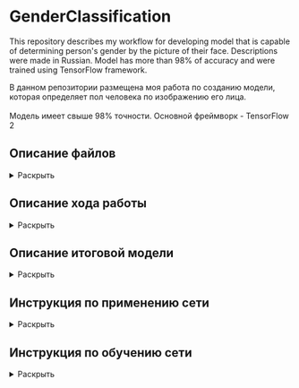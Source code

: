 # GenderClassification
This repository describes my workflow for developing model that is capable of determining person's gender by the picture of their face.
Descriptions were made in Russian. Model has more than 98% of accuracy and were trained using TensorFlow framework.


В данном репозитории размещена моя работа по созданию модели, которая определяет пол человека по изображению его лица.<br/>   
Модель имеет свыше 98% точности. Основной фреймворк - TensorFlow 2 

## Описание файлов
<details>
  <summary>Раскрыть</summary><br/>
  
  1. GenderClassification_#.ipynb - Jupyter notebooks с шагами по обучению сети
  2. process.py - cкрипт для использования нейросети (инструкция ниже)
  3. model.zip - Архив с папкой содержащей tf.model, которую использует скрипт process.py для загрузки модели
  4. train.py - скрипт для обучения нейросети, который создает папку model (инструкция ниже). 
  5. Gender_clf_utils.py - дополнительные функции, используются в Jupyter notebooks
  6. test_images - 5 изображений из тренировочных данных.
  7. requirements.txt - используемые библиотеки
</details>

## Описание хода работы
<details>
  <summary>Раскрыть</summary><br/>  
  Создание классификатора изображений является одной из стандартных задачач машинного обучения.
  Для этих целей лучше всего подходят сверточные нейронные сети (CNN), способные обнаруживать детали на изображениях
  вне зависимости от их расположения.<br/>
  Для создания моделей я использовал TensorFlow 2, так как уже имел опыт работы с этим фреймворком.
  
  Моей целью было достижение точности в 99%.<br/>
  Результат: 98% точности на валидационном сете. <br/>
  Также были обнаружены аномалии в данных, которые препятствуют достижению более высоких результатов. 
  Конечно, подобные аномалии могут встречаться. Но в этом случае определение пола только по лицу 
  не представляется возможным.
  <br/>
  
  Я проводил эксперименты и записывал свои действия в Jupyter notebook. Для вычислений использовалась локальная видеокарта Nvidia 1050ti.
  
  Основные шаги (выполнены в блокнотах 1 и 2):
  
  * Создал план действий (в Notion) для контроля прогресса. Повторил некоторые аспекты теории по обработке изображений, CNN, классификации.
  
  * Подготовка и просмотр данных
  Так как количество изображений велико, я решил не применять дополнительную обработку.
  Изначально планировалась работа в GoogleColab, но загрузка данных часто давала ошибки. Для упрощения чтения я разместил файлы в подпапки, 
  но скорость загрузки изображений была слишком низкой.
  
  * Сформировал датасет с помощью tf.data. Изображения были приведены к единому размеру. Масштаб решил не сохранять, так как 
  после изменения размера, значительных искажений я не обнаружил. <br/>
  Возможно, стоило проверить размеры всех изображений для выявления аномалий, но так как их загрузка занимает довольно 
  много времени, решил пропустить этот шаг. <br/>
  Размер изображений выбран 96х96 для совместимости с обученными моделями tf.hub
  
  * Для получения базовой метрики я применил простую последовательную CNN модель с 4 сверточными и 3 полностью соединенными слоями.
  Во всех моделях используется последний слой с одним нейроном и sigmoid активацией для получения вероятностей принадлежности к классу.
  Loss функция - BinaryCrossentropy. Метрика - accuracy. <br/>
  Модель довольно быстро начала переобучаться и недостаточно хорошо обрабатывала валидационный сет.
  
  ![](desc_images/base_model_acc.png)
  
  
  
  * Затем я воспользовался обученной моделью MobileNet V2 для извлечения атрибутов изображения. <br/>
  Я выбрал эту архитектуру из-за её эффективности. Для начала я взял самую неглубокую версию с самым малым размером 
  изображения (96х96). Низкая глубина модели обусловлена невысокой сложностью задачи: небольшое количество классов и то, что объект 
  размещен почти на всей картинке. А малый размер изображений выбран потому, что средний размер исходных данных также невелик (множество изображений даже меньше 96х96). 
  
  * К модели были добавлены два слоя - дропаут, для случайного выключения нейронов, что способствует генерализации модели, 
  и последний слой, с одним нейроном и sigmoid активацией. Чтобы не навредить весам загруженной модели, сначала я тренировал только последний слой.
  Затем значительно снизив начальную скорость обучения, разморозил веса всей модели. Я воспользовался 1cycle расписанием обучения, 
  чтобы сперва "разогреть" модель и не допустить разрушения модели из-за высоких градиентов.
  
  ![](desc_images/transfer_model_acc.png)
  
  Модель достигла 100% на тренировочном сете, но на валидационном показывала лишь 97%.
  Чтобы побороть подобный оверфит, стандартным решением будет увеличить количество данных. Этого можно достичь путем 
  аугментации изображений. Перед тем как приступить к этому, я провел небольшой анализ ошибок.
  
  * В ходе анализа ошибок я не обнаружил склонности модели к ошибкам в одном или другом классе. Также модель делала подавляющее большинство прогнозов
  с высокой уверенностью. Посмотрев на выборку неверно классифицированных изображений, я сам затруднился определить пол на некоторых из них. 
  Над изображениями подписан предсказанный класс.
 
  ![](desc_images/transfer_err.png)
  
  
  
  * Далее (в блокноте 2), чтобы справиться с оверфитом, я добавил аугментацию тренировочного сета.
  Использовав функцию tf.keras.preprocessing.image.ImageDataGenerator, я получал случайно измененные изображения каждую эпоху. 
  Список изменений: Поворот, изменение высоты/ширины, горизонтальное отражение, зум. Фон заполнялся черным цветом.
  
  ![](desc_images/augmented_1.png)
  
  
  * Чтобы справится с усложненным датасетом, я увеличил модель, выбрав ту же MobileNet V2, но уже со 100% глубиной.
  Сначала мы обучаем только последний слой 15 эпох. Далее мы размораживаем веса всей модели и продолжаем обучение с очень малой скоростью, постепенно наращивая её.
  После 50 эпох, модель достигла 98.6% точности на тренировочном сете и 98% на валидационном. <br/>
  
  ![](desc_images/history_50.png)
  
  * С 15 по 40 эпоху, обучение проводилось с оптимизатором RMSprop и 1cycle расписанием обучения. Последние 10 эпох использовался оптимизатор Адам на фиксированной скорости.
  Этот подход показывает более плавный прогресс и в финальной версии я использую оптимизатор Адам с расписанием плавно растущим (10 эпох) до неизменного.
  
  * Вновь ознакомившись с ошибками, я решил удостоверится, точно ли они относятся к правильному классу и находятся ли в верной папке.
  Как оказалось, в потоке данных ошибок не было, но возможно, что при разметке они всё же были допущены. Я полагаю, что эти недочеты в
  данных не позволили модели достигнуть желаемых 99%. <br/>
  На данной картинке изображены только мужчины.
  
  ![](desc_images/Men.png)
  
  * Последним шагом был эксперимент с аугментацией валидационного сета. Я применил несколько последовательных модификаций к каждому изображению
  (обрезка, растягивание) и делал прогноз на каждом из них. Затем я попробовал либо усреднить прогноз, либо провести голосование. Оба метода не привели
  к увеличению точности.
  
</details>  
  
## Описание итоговой модели
<details>
  <summary>Раскрыть</summary><br/>  
  В основе лежит модель MobileNetV2 обученная на Imagenet2012 датасете.<br/>
  Данная версия имеет параметр глубины - 1 и входной размер изображений - 96х96
  Основная идея MobileNet архитектуры - заменить ресурсозатратные сверточные слои на более дешевые, хоть и увеличивая их количество.
  Мы можем заметить, что по мере прохождения данных через сеть, количество каналов остается небольшим. <br/>
  
  ![](desc_images/LowDimensionality.png)

  Первый слой модели это обычный сверточный слой, затем следуют BottleneckResidual блоки. В конце идут два сверточных слоя с AvgPooling между ними.
  В блоках первый слой увеличивает количество каналов, следующий слой проводит вычисления вдоль измерения каналов, 
  и далее последний слой уменьшает их количество, проецируя данные обратно в исходное измерение. Важно заметить, что каждый блок также имеет 
  пропускное соединение, то есть на выходе из блока мы получаем и обработанные, и исходные данные.
  
  ![](desc_images/Mobile_Residual_shapes.png)
  
  Полный вид модели. Размеры указаны для исходных изображений 224х224.
  
  ![](desc_images/224_architechure.png)
  
  Затем, использовав MobileNetV2 для извлечения атрибутов из изображения, я добавил дропаут слой с 20%, который случайно отключает 20% нейронов во время обучения,
  что вынуждает большее количество нейронов извлекать полезные атрибуты. Завершает модель полностью соединенный слой с одним нейроном и сигмоид активацией. Он возвращает
  одно число для каждого изображения, которое отражает вероятность принадлежности к одному или другому классу.
  
  Функция потерь - binary crossentropy. Основная метрика - accuracy.
  
  Тренировочные данные перед обработкой аугментируются случайным образом (повороты, растяжения, обрезания). Модель обучалась на 100000 изображениях лиц.
  Точность модели приближается к 99%.
  
  Тренировка модели проходит в два этапа. Сначала тренируется только верхний слой в течении 10 эпох. Используемый оптимизатор - SGD с моментумом.
  Затем веса загруженной части модели размораживаются и тренируется вся модель. На этом этапе используется оптимизатор Adam. Начальная скорость обучения
  значительно снижена, чтобы не навредить точно настроенным весам модели, и возрастает в течении 10 эпох, далее остается неизменной. Тренировка всей модели должна
  продолжаться хотя бы 40 эпох.
  
  
</details>

## Инструкция по применению сети
<details>
  <summary>Раскрыть</summary><br/> 
  
  1) Убедитесь, что у вас установлен python с tensorflow версии 2 и выше
  2) Скопируйте файл process.py вместе с папкой model в одну директорию. Можете разместить изображения в эту же папку.

  ![](desc_images/folder_files.png)

  3) Запустите командную строку и перейдите в директорию с файлами. 

  ```
  - > cd f:\my_folder_with_files
  ```

  4) Запустите скрипт, указав путь к папке с изображениями.

  ```
  - > python process.py path/to/images
  ```

  5) После выполнения, в папке со скриптом появится новый файл process_results.json. В нем будут размещены результаты
  в виде { ‘img_1.jpg’: ‘male’, ‘img_2.jpg’: ‘female’, ...}
  </details>
  
## Инструкция по обучению сети
<details>
  <summary>Раскрыть</summary><br/>  
  1) Убедитесь, что у вас установлен tensorflow gpu и tf.hub <br/> 
  2) Разместите файл train.py в отдельной папке. Также подготовьте папки с изображениями. Классы должны находиться в разных папках.
  
  ![](desc_images/data_folder.png)
  
  3) Запустите командную строку и перейдите в директорию с файлом. 
  
  ```
  - > cd f:\my_folder
  ```
  
  4) Запустите скрипт. Если подпапки с изображениями находятся в другой папке, укажите путь к директории, в которой содержатся подпапки с классами.
   ```
  - > python train.py f:\my_image_data
  ```
  5) После 50 эпох обучения модель будет сохранена в папку model и может быть использована посредством скрипта process.py.
  Также будет сохранен history файл, содержащий словарь с loss и accuracy по каждой эпохе (h = np.load(history.npy, allow_pickle=True).
  
</details>
